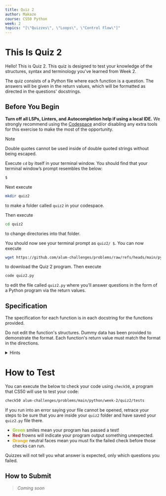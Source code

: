 ```yaml
---
title: Quiz 2
author: Makaze
course: CS50 Python
week: 2
topics: "[\"Quizzes\", \"Loops\", \"Control Flow\"]"
---
```

# This Is Quiz 2
Hello! This is Quiz 2. This quiz is designed to test your knowledge of the structures, syntax and terminology you've learned from Week 2.

The quiz consists of a Python file where each function is a question. The answers will be given in the return values, which will be formatted as directed in the questions' docstrings.

## Before You Begin
**Turn off all LSPs, Linters, and Autocompletion help if using a local IDE.** We strongly recommend using the [Codespace](https://cs50.dev/) and/or disabling any extra tools for this exercise to make the most of the opportunity.

> [!NOTE]
> Double quotes cannot be used inside of double quoted strings without being escaped.

Execute `cd` by itself in your terminal window. You should find that your terminal window’s prompt resembles the below:
```bash
$
```
Next execute
```bash
mkdir quiz2
```
to make a folder called `quiz2` in your codespace.

Then execute
```bash
cd quiz2
```
to change directories into that folder.

You should now see your terminal prompt as `quiz2/ $`. You can now execute
```bash
wget https://github.com/alum-challenges/problems/raw/refs/heads/main/python/week-2/quiz2/quiz2.py
```
to download the Quiz 2 program. Then execute
```bash
code quiz2.py
```
to edit the file called `quiz2.py` where you’ll answer questions in the form of a Python program via the return values.

## Specification
The specification for each function is in each docstring for the functions provided.

Do not edit the function's structures. Dummy data has been provided to demonstrate the format. Each function's return value must match the format in the directions.

<details>
    <summary>Hints</summary>
    <p>Check out the str documentation: <a href="https://docs.python.org/3/library/stdtypes.html#str">https://docs.python.org/3/library/stdtypes.html#str</a></p>
    <p>List of built-in functions: <a href="https://docs.python.org/3/library/functions.html">https://docs.python.org/3/library/functions.html</a></p>
    <p>More about functions: <a href="https://docs.python.org/3/tutorial/controlflow.html#defining-functions">https://docs.python.org/3/tutorial/controlflow.html#defining-functions</a></p>
</details>

# How to Test
You can execute the below to check your code using `check50`, a program that CS50 will use to test your code:
```bash
check50 alum-challenges/problems/main/python/week-2/quiz2/tests
```
If you run into an error saying your file cannot be opened, retrace your steps to be sure that you are inside your `quiz2` folder and have saved your `quiz2.py` file there.

* **<span style="color: yellowgreen;">Green</span>** smiles mean your program has passed a test!
* **<span style="color: firebrick;">Red</span>** frowns will indicate your program output something unexpected.
* **<span style="color: orange;">Orange</span>** neutral faces mean you must fix the failed check before those checks can run.

Quizzes will not tell you what answer is expected, only which questions you failed.

## How to Submit
> *Coming soon*
